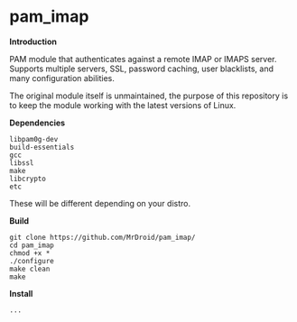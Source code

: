 pam_imap
========

**Introduction**

PAM module that authenticates against a remote IMAP or IMAPS server. Supports multiple servers, SSL, password caching, user blacklists, and many configuration abilities.

The original module itself is unmaintained, the purpose of this repository is to keep the module working with the latest versions of Linux.

**Dependencies**
```
libpam0g-dev
build-essentials
gcc
libssl
make
libcrypto
etc
```

These will be different depending on your distro.

**Build**
```
git clone https://github.com/MrDroid/pam_imap/
cd pam_imap
chmod +x *
./configure
make clean
make
```

**Install**

```
...
```
